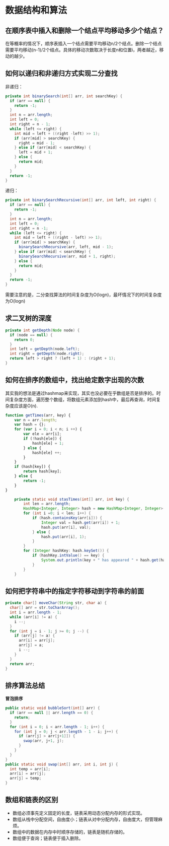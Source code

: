 # 数据结构和算法

## 在顺序表中插入和删除一个结点平均移动多少个结点？

在等概率的情况下，顺序表插入一个结点需要平均移动n/2个结点。删除一个结点需要平均移动(n-1)/2个结点。具体的移动次数取决于长度n和位置i，两者越近，移动的越少。

## 如何以递归和非递归方式实现二分查找

非递归：

```java
private int binarySearch(int[] arr, int searchKey) {
  if (arr == null) {
    return -1;
  }
  int n = arr.length;
  int left = 0;
  int right = n - 1;
  while (left <= right) {
    int mid = left + ((right -left) >> 1);
    if (arr[mid] > searchKey) {
      right = mid - 1;
    } else if (arr[mid] < searchKey) {
      left = mid + 1;
    } else {
      return mid;
    }
  }
  return -1;
}
```

递归：

```java
private int binarySearchRecursive(int[] arr, int left, int right) {
  if (arr == null) {
    return -1;
  }
  int n = arr.length;
  int left = 0;
  int right = n -1;
  while (left <= right) {
    int mid = left + ((right - left) >> 1);
    if (arr[mid] > searchKey) {
      binarySearchRecursive(arr, left, mid - 1);
    } else if (arr[mid] < searchKey) {
      binarySearchRecursive(arr, mid + 1, right);
    } else {
      return mid;
    }
  }
  return -1;
}
```

需要注意的是，二分查找算法的时间复杂度为O(logn)，最坏情况下的时间复杂度为O(logn)

## 求二叉树的深度

```java
private int getDepth(Node node) {
  if (node == null) {
    return 0;
  }
  int left = getDepth(node.left);
  int right = getDepth(node.right);
  return left > right ? (left + 1) : (right + 1);
}
```

## 如何在排序的数组中，找出给定数字出现的次数

其实我的想法是通过hashmap来实现，其实也没必要在乎数组是否是排序的。时间复杂度方面，遍历整个数组，将数组元素添加到hash中，最后再查询，时间复杂度应该是O(n).

```javascript
function getTimes(arr, key) {
	var n = arr.length;
	var hash = {};
	for (var i = 0; i < n; i ++) {
		var ele = arr[i];
		if (!hash[ele]) {
			hash[ele] = 1;
		} else {
			hash[ele] ++;
		}
	}
	if (hash[key]) {
		return hash[key];	
	} else {
		return -1;
	}
}
```

```java
    private static void stasTimes(int[] arr, int key) {
        int len = arr.length;
        HashMap<Integer, Integer> hash = new HashMap<Integer, Integer>();
        for (int i =0; i < len; i++) {
            if (hash.containsKey(arr[i])) {
                Integer val = hash.get(arr[i]) + 1;
                hash.put(arr[i], val);
            } else {
                hash.put(arr[i], 1);
            }
        }
        for (Integer hashKey: hash.keySet()) {
            if (hashKey.intValue() == key) {
                System.out.println(key + " has appeared " + hash.get(hashKey) + " times");
            }
        }
    }
 ```

## 如何把字符串中的指定字符移动到字符串的前面

```java
private char[] moveChar(String str, char a) {
  char[] arr = str.toCharArray();
  int i = arr.length - 1;
  while (arr[i] != a) {
    i --;
  }
  for (int j = i - 1; j >= 0; j --) {
    if (arr[j] != a) {
      arr[i] = arr[j];
      arr[j] = a;
      i --;
    }
  }
  return arr;
}
```

## 排序算法总结

**冒泡排序**

```java
public static void bubbleSort(int[] arr) {
  if (arr == null || arr.length == 0) {
    return;
  }
  for (int i = 0; i < arr.length - 1; i++) {
    for (int j = 0; j < arr.length - 1 - i; j++) {
      if (arr[j] > arr[j+1]]) {
        swap(arr, j+1, j);
      }
    }
  }
}
public static void swap(int[] arr, int i, int j) {
  int temp = arr[i];
  arr[i] = arr[j];
  arr[j] = temp;
}
```



## 数组和链表的区别

* 数组必须事先定义固定的长度，链表采用动态分配内存的形式实现。
* 数组从栈中分配空间，自由度小；链表从对中分配内存，自由度大，但管理麻烦。
* 数组中的数据在内存中时顺序存储的，链表是随机存储的。
* 数组便于查询；链表便于插入删除。

